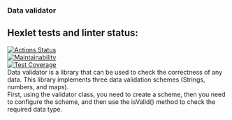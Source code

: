 ### Data validator  
## Hexlet tests and linter status:
[![Actions Status](https://github.com/benzovvozh/java-project-78/actions/workflows/hexlet-check.yml/badge.svg)](https://github.com/benzovvozh/java-project-78/actions)  
[![Maintainability](https://api.codeclimate.com/v1/badges/0259b43fc6e717e2df63/maintainability)](https://codeclimate.com/github/benzovvozh/java-project-78/maintainability)  
[![Test Coverage](https://api.codeclimate.com/v1/badges/0259b43fc6e717e2df63/test_coverage)](https://codeclimate.com/github/benzovvozh/java-project-78/test_coverage)  
Data validator is a library that can be used to check the correctness of any data. This library implements three data validation schemes (Strings, numbers, and maps).  
First, using the validator class, you need to create a scheme, then you need to configure the scheme, and then use the isValid() method to check the required data type.